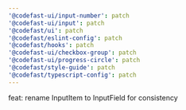 ```yaml
---
'@codefast-ui/input-number': patch
'@codefast-ui/input': patch
'@codefast/ui': patch
'@codefast/eslint-config': patch
'@codefast/hooks': patch
'@codefast-ui/checkbox-group': patch
'@codefast-ui/progress-circle': patch
'@codefast/style-guide': patch
'@codefast/typescript-config': patch
---
```


feat: rename InputItem to InputField for consistency
